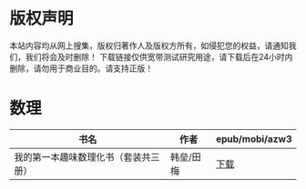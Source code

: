 # 版权声明

本站内容均从网上搜集，版权归著作人及版权方所有，如侵犯您的权益，请通知我们，我们将会及时删除！ 下载链接仅供宽带测试研究用途，请下载后在24小时内删除，请勿用于商业目的。请支持正版！

# 数理

| 书名 | 作者 | epub/mobi/azw3 |
| --- | --- | --- |
| 我的第一本趣味数理化书（套装共三册） | 韩垒/田梅 | [下载](https://url89.ctfile.com/f/31084289-1357012114-af7401?p=8866) |
